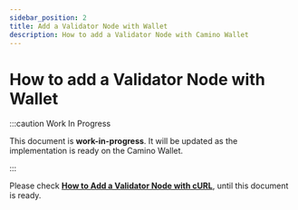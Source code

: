 ```yaml
---
sidebar_position: 2
title: Add a Validator Node with Wallet
description: How to add a Validator Node with Camino Wallet
---
```


# How to add a Validator Node with Wallet

:::caution Work In Progress

This document is **work-in-progress**. It will be updated as the implementation is ready on the Camino Wallet.

:::

Please check [**How to Add a Validator Node with cURL**](add-validator-with-curl), until this document is ready.

